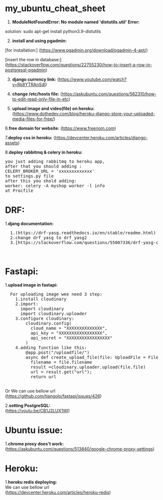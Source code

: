 # my_ubuntu_cheat_sheet

1. **ModuleNotFoundError: No module named 'distutils.util' Error:**

solution: sudo apt-get install python3.9-distutils

2. **install and using pgadmin:**

[for installation:]
(https://www.pgadmin.org/download/pgadmin-4-apt/)

[insert the row in database:]
(https://stackoverflow.com/questions/22755230/how-to-insert-a-row-in-postgresql-pgadmin)

3. **django currency link:**
(https://www.youtube.com/watch?v=Rk8YTRAnSdI)

4. **change /etc/hosts file:**
(https://askubuntu.com/questions/562310/how-to-edit-read-only-file-in-etc)

5. **upload image and video(file) on heroku:**
(https://www.dothedev.com/blog/heroku-django-store-your-uploaded-media-files-for-free/)

6.**free domain for website:**
(https://www.freenom.com)

7.**deploy css in heroku:**
(https://devcenter.heroku.com/articles/django-assets)

8.**deploy rabbitmq & celery in heroku:**<br>
<pre>
you just adding rabbitmq to heroku app,
after that you should adding :
CELERY_BROKER_URL = 'xxxxxxxxxxxxx'
to settings.py file
after this you shold adding:
worker: celery -A myshop worker -l info
at Procfile
</pre>

# DRF:<br>
1.**djang documentation:**<br>
<pre>
  1.(https://drf-yasg.readthedocs.io/en/stable/readme.html)
  2.change drf_yasg to drf_yasg2
  3.[https://stackoverflow.com/questions/55007336/drf-yasg-customizing?rq=1]</pre>
<br>
  
# Fastapi:<br>
1.**upload image in fastapi:**<br>
  <pre>
  For uploading image wee need 3 step:
    1.install cloudinary
    2.import:
      import cloudinary
      import cloudinary.uploader
    3.configure cloudinary:
        cloudinary.config( 
          cloud_name = "XXXXXXXXXXXXXX", 
          api_key = "XXXXXXXXXXXXXXXXX", 
          api_secret = "XXXXXXXXXXXXXXXXX" 
        )
    4.adding function like this:
        @app.post("/uploadfile/")
        async def create_upload_file(file: UploadFile = File(...)):
          filename = file.filename
          result =cloudinary.uploader.upload(file.file)
          url = result.get("url");
          return url
  </pre>
  
 Or We can use bellow url<br>
 (https://github.com/tiangolo/fastapi/issues/426)

2.**setting PostgreSQL:**<br>
(https://youtu.be/CB1J2LUX1WI)


# Ubuntu issue:<br>
1.**chrome proxy does't work:**<br>
(https://askubuntu.com/questions/513840/google-chrome-proxy-settings)


# Heroku:<br>
1.**heroku redis deploying:**<br>
 We can use bellow url<br>
 (https://devcenter.heroku.com/articles/heroku-redis)
